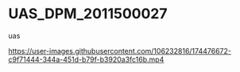 # UAS_DPM_2011500027
uas


https://user-images.githubusercontent.com/106232816/174476672-c9f71444-344a-451d-b79f-b3920a3fc16b.mp4

